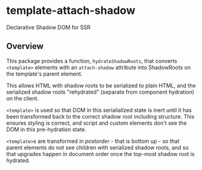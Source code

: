 # template-attach-shadow

Declarative Shadow DOM for SSR

## Overview

This package provides a function, `hydrateShadowRoots`, that converts `<template>` elements with an `attach-shadow` attribute into ShadowRoots on the template's parent element.

This allows HTML with shadow roots to be serialized to plain HTML, and the serialized shadow roots "rehydrated" (separate from component hydration) on the client.

`<template>` is used so that DOM in this serialialized state is inert until it has been transformed back to the correct shadow root including structure. This ensures styling is correct, and script and custom elements don't see the DOM in this pre-hydration state.

`<template>`s are transformed in _postorder_ - that is bottom up - so that parent elements do not see children with serialized shadow roots, and so that upgrades happen in document order once the top-most shadow root is hydrated.
